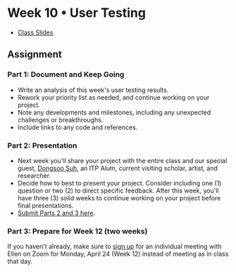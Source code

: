 # Week 10 • User Testing

- [Class
  Slides](https://drive.google.com/drive/folders/1CJBvOWjvRA19uFPxTAXgoDglkHBmJadJ?usp=sharing)

## Assignment

### Part 1: Document and Keep Going

- Write an analysis of this week's user testing results.
- Rework your priority list as needed, and continue working on your project.
- Note any developments and milestones, including any unexpected challenges or
  breakthroughs.
- Include links to any code and references.

### Part 2: Presentation

- Next week you'll share your project with the entire class and our special
  guest, [Dongsoo
  Suh](https://tisch.nyu.edu/itp/events/spring-2023/itp-ima-thursday-night-talk-suh-dongsoo),
  an ITP Alum, current visiting scholar, artist, and researcher.
- Decide how to best to present your project. Consider including one (1)
  question or two (2) to direct specific feedback. After this week, you'll have
  three (3) solid weeks to continue working on your project before final
  presentations.
- [Submit Parts 2 and 3 here](https://forms.gle/5AgRQUsAeUj8mVNTA).

### Part 3: Prepare for Week 12 (two weeks)

If you haven't already, make sure to [sign
up](https://docs.google.com/document/d/1ZnAAprorey5RuRGjzpHt2LrA8oCmir8ednl2vHotraM/edit)
for an individual meeting with Ellen on Zoom for Monday, April 24 (Week 12)
instead of meeting as in class that day.
